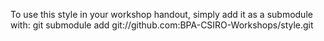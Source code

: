 To use this style in your workshop handout, simply add it as a submodule with:
    git submodule add git://github.com:BPA-CSIRO-Workshops/style.git
